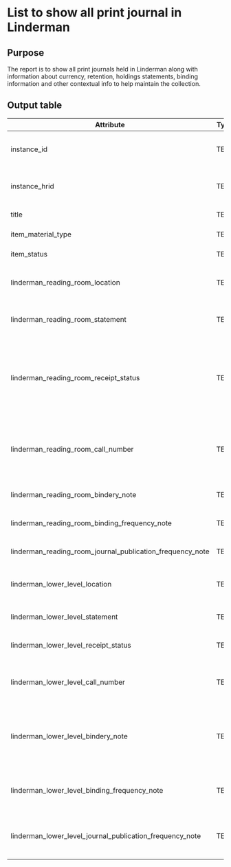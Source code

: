 # List to show all print journal in Linderman

## Purpose
The report is to show all print journals held in Linderman along with information about currency, retention, holdings statements, binding information and other contextual info to help maintain the collection.

## Output table

| Attribute | Type | Description | Sample output |
| --- | --- | --- | --- |
| instance_id | TEXT | The instance UUID of the journal | 36eb0db9-7456-482f-bbc3-384c79702517 |
| instance_hrid | TEXT | The instance HRID of the journal | 298161 |
| title | TEXT | Journal title | Architecture intérieure-Créé. |
| item_material_type | TEXT | The date of publication | journal|
| item_status | TEXT | The status of the item | Available |
| linderman_reading_room_location | TEXT | The number of times book was loaned | Linderman 1st Floor - Reading Room - Current Periodicals |
| linderman_reading_room_statement | TEXT | Number of years kept in Current Periodicals | Latest 3 years kept in Current Periodicals. |
| linderman_reading_room_receipt_status | TEXT | Do we currently receive this journal, initials, year and month that was last determined | Currently received (LM 10-25) |
| linderman_reading_room_call_number | TEXT | If currently received then the call number should be Current Periodicals | Current Periodicals |
| linderman_reading_room_bindery_note | TEXT | FOLIO instance hrid | should be blank for current periodicals |
| linderman_reading_room_binding_frequency_note | TEXT | FOLIO instance hrid | should be blank for current periodicals |
| linderman_reading_room_journal_publication_frequency_note | TEXT| FOLIO instance hrid | should be blank for current periodicals |
| linderman_lower_level_location | TEXT | Shelving location of bound journals | Linderman Ground Floor - Lower Level |
| linderman_lower_level_statement | TEXT | Full holdings statement | 1-20,22- (1955-) |
| linderman_lower_level_receipt_status | TEXT | FOLIO instance hrid | should be blank for bound periodicals |
| linderman_lower_level_call_number | TEXT | If held in LL then there should be a Dewey number | 916 A258 |
| linderman_lower_level_bindery_note | TEXT | Do we bind?, initials, year and month that was last determined | Currently bound (RAB 10-25) |
| linderman_lower_level_binding_frequency_note | TEXT | How many issues typically get bound together | 6 issues per volume |
| linderman_lower_level_journal_publication_frequency_note | TEXT | How many issues typcially are issue per year?| 3 issues per year |
